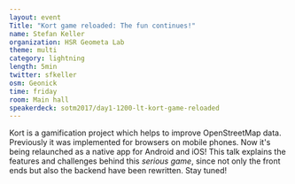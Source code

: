 ```yaml
---
layout: event
Title: "Kort game reloaded: The fun continues!"
name: Stefan Keller
organization: HSR Geometa Lab
theme: multi
category: lightning
length: 5min
twitter: sfkeller
osm: Geonick
time: friday
room: Main hall
speakerdeck: sotm2017/day1-1200-lt-kort-game-reloaded
---
```

Kort is a gamification project which helps to improve OpenStreetMap data. Previously it was implemented for browsers on mobile phones. Now it's being relaunched as a native app for Android and iOS! This talk explains the features and challenges behind this _serious game_, since not only the front ends but also the backend have been rewritten. Stay tuned!

